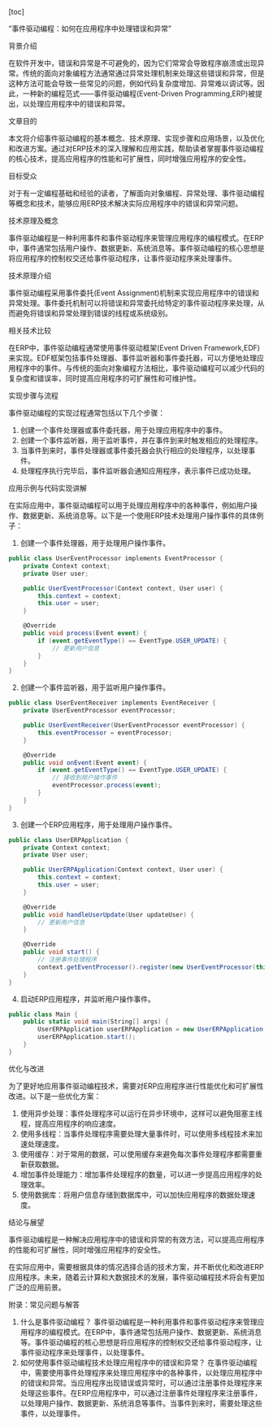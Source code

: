 
[toc]                    
                
                
“事件驱动编程：如何在应用程序中处理错误和异常”

背景介绍

在软件开发中，错误和异常是不可避免的，因为它们常常会导致程序崩溃或出现异常。传统的面向对象编程方法通常通过异常处理机制来处理这些错误和异常，但是这种方法可能会导致一些常见的问题，例如代码复杂度增加、异常难以调试等。因此，一种新的编程范式——事件驱动编程(Event-Driven Programming,ERP)被提出，以处理应用程序中的错误和异常。

文章目的

本文将介绍事件驱动编程的基本概念、技术原理、实现步骤和应用场景，以及优化和改进方案。通过对ERP技术的深入理解和应用实践，帮助读者掌握事件驱动编程的核心技术，提高应用程序的性能和可扩展性，同时增强应用程序的安全性。

目标受众

对于有一定编程基础和经验的读者，了解面向对象编程、异常处理、事件驱动编程等概念和技术，能够应用ERP技术解决实际应用程序中的错误和异常问题。

技术原理及概念

事件驱动编程是一种利用事件和事件驱动程序来管理应用程序的编程模式。在ERP中，事件通常包括用户操作、数据更新、系统消息等。事件驱动编程的核心思想是将应用程序的控制权交还给事件驱动程序，让事件驱动程序来处理事件。

技术原理介绍

事件驱动编程采用事件委托(Event Assignment)机制来实现应用程序中的错误和异常处理。事件委托机制可以将错误和异常委托给特定的事件驱动程序来处理，从而避免将错误和异常处理到错误的线程或系统级别。

相关技术比较

在ERP中，事件驱动编程通常使用事件驱动框架(Event Driven Framework,EDF)来实现。EDF框架包括事件处理器、事件监听器和事件委托器，可以方便地处理应用程序中的事件。与传统的面向对象编程方法相比，事件驱动编程可以减少代码的复杂度和错误率，同时提高应用程序的可扩展性和可维护性。

实现步骤与流程

事件驱动编程的实现过程通常包括以下几个步骤：

1. 创建一个事件处理器或事件委托器，用于处理应用程序中的事件。
2. 创建一个事件监听器，用于监听事件，并在事件到来时触发相应的处理程序。
3. 当事件到来时，事件处理器或事件委托器会执行相应的处理程序，以处理事件。
4. 处理程序执行完毕后，事件监听器会通知应用程序，表示事件已成功处理。

应用示例与代码实现讲解

在实际应用中，事件驱动编程可以用于处理应用程序中的各种事件，例如用户操作、数据更新、系统消息等。以下是一个使用ERP技术处理用户操作事件的具体例子：

1. 创建一个事件处理器，用于处理用户操作事件。
```csharp
public class UserEventProcessor implements EventProcessor {
    private Context context;
    private User user;

    public UserEventProcessor(Context context, User user) {
        this.context = context;
        this.user = user;
    }

    @Override
    public void process(Event event) {
        if (event.getEventType() == EventType.USER_UPDATE) {
            // 更新用户信息
        }
    }
}
```
2. 创建一个事件监听器，用于监听用户操作事件。
```csharp
public class UserEventReceiver implements EventReceiver {
    private UserEventProcessor eventProcessor;

    public UserEventReceiver(UserEventProcessor eventProcessor) {
        this.eventProcessor = eventProcessor;
    }

    @Override
    public void onEvent(Event event) {
        if (event.getEventType() == EventType.USER_UPDATE) {
            // 接收到用户操作事件
            eventProcessor.process(event);
        }
    }
}
```
3. 创建一个ERP应用程序，用于处理用户操作事件。
```csharp
public class UserERPApplication {
    private Context context;
    private User user;

    public UserERPApplication(Context context, User user) {
        this.context = context;
        this.user = user;
    }

    @Override
    public void handleUserUpdate(User updateUser) {
        // 更新用户信息
    }

    @Override
    public void start() {
        // 注册事件处理程序
        context.getEventProcessor().register(new UserEventProcessor(this, user));
    }
}
```
4. 启动ERP应用程序，并监听用户操作事件。
```csharp
public class Main {
    public static void main(String[] args) {
        UserERPApplication userERPApplication = new UserERPApplication(null, null);
        userERPApplication.start();
    }
}
```
优化与改进

为了更好地应用事件驱动编程技术，需要对ERP应用程序进行性能优化和可扩展性改进。以下是一些优化方案：

1. 使用异步处理：事件处理程序可以运行在异步环境中，这样可以避免阻塞主线程，提高应用程序的响应速度。
2. 使用多线程：当事件处理程序需要处理大量事件时，可以使用多线程技术来加速处理速度。
3. 使用缓存：对于常用的数据，可以使用缓存来避免每次事件处理程序都需要重新获取数据。
4. 增加事件处理能力：增加事件处理程序的数量，可以进一步提高应用程序的处理效率。
5. 使用数据库：将用户信息存储到数据库中，可以加快应用程序的数据处理速度。

结论与展望

事件驱动编程是一种解决应用程序中的错误和异常的有效方法，可以提高应用程序的性能和可扩展性，同时增强应用程序的安全性。

在实际应用中，需要根据具体的情况选择合适的技术方案，并不断优化和改进ERP应用程序。未来，随着云计算和大数据技术的发展，事件驱动编程技术将会有更加广泛的应用前景。

附录：常见问题与解答

1. 什么是事件驱动编程？
事件驱动编程是一种利用事件和事件驱动程序来管理应用程序的编程模式。在ERP中，事件通常包括用户操作、数据更新、系统消息等。事件驱动编程的核心思想是将应用程序的控制权交还给事件驱动程序，让事件驱动程序来处理事件，以处理事件。
2. 如何使用事件驱动编程技术处理应用程序中的错误和异常？
在事件驱动编程中，需要使用事件处理程序来处理应用程序中的各种事件，以处理应用程序中的错误和异常。当应用程序出现错误或异常时，可以通过注册事件处理程序来处理这些事件。在ERP应用程序中，可以通过注册事件处理程序来注册事件，以处理用户操作、数据更新、系统消息等事件。当事件到来时，需要处理这些事件，以处理事件。

